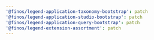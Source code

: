 ```yaml
---
'@finos/legend-application-taxonomy-bootstrap': patch
'@finos/legend-application-studio-bootstrap': patch
'@finos/legend-application-query-bootstrap': patch
'@finos/legend-extension-assortment': patch
---
```


